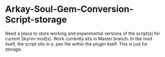 # Arkay-Soul-Gem-Conversion-Script-storage
Need a place to store working and experimental versions of the script(s) for current Skyrim mod(s). Work currently sits in Master branch. In the mod itself, the script sits in a .pex file within the plugin itself. This is just for storage.
